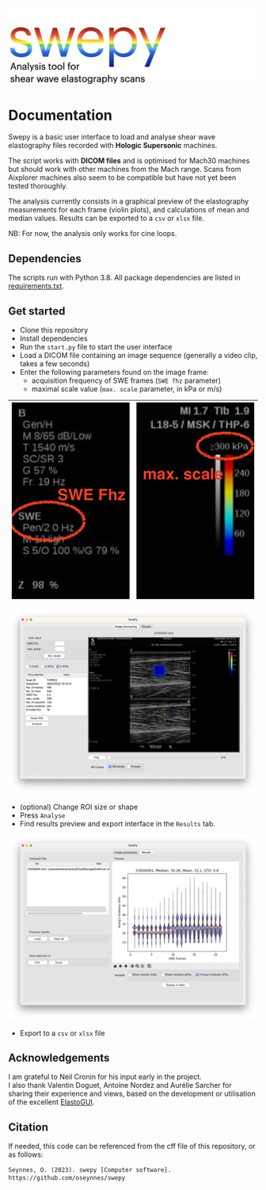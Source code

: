 ![](./src/logo.001.png)

# Documentation
Swepy is a basic user interface to load and analyse shear wave elastography files recorded with **Hologic Supersonic** machines.

The script works with **DICOM files** and is optimised for Mach30 machines but should work with other machines from the Mach range.
Scans from Aixplorer machines also seem to be compatible but have not yet been tested thoroughly.

The analysis currently consists in a graphical preview of the elastography measurements for each frame (violin plots), and calculations of mean and median values.
Results can be exported to a `csv` or `xlsx` file.

NB: For now, the analysis only works for cine loops.

## Dependencies
The scripts run with Python 3.8. All package dependencies are listed in [requirements.txt](https://github.com/oseynnes/swepy/blob/0c40955e136abe7604a92e6e166fc4a2e2d29919/requirements.txt).

## Get started
- Clone this repository
- Install dependencies
- Run the `start.py` file to start the user interface
- Load a DICOM file containing an image sequence (generally a video clip, takes a few seconds)
- Enter the following parameters found on the image frame:
    - acquisition frequency of SWE frames (`SWE fhz` parameter)
    - maximal scale value (`max. scale` parameter, in kPa or m/s)

|![](./src/sc1.png)|![](./src/sc2.png)|
|---|---|

![](./src/sc0.png)

- (optional) Change ROI size or shape
- Press `Analyse`
- Find results preview and export interface in the `Results` tab.

![](./src/sc3.png)

- Export to a `csv` or `xlsx` file
  
  
## Acknowledgements
I am grateful to Neil Cronin for his input early in the project.  
I also thank Valentin Doguet, Antoine Nordez and Aurélie Sarcher for sharing their experience and views,
based on the development or utilisation of the excellent [ElastoGUI](https://mip.univ-nantes.fr/fr/brevets-logiciels).


## Citation
If needed, this code can be referenced from the cff file of this repository, or as follows:
```
Seynnes, O. (2023). swepy [Computer software]. https://github.com/oseynnes/swepy
```
